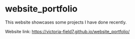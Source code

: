 # website_portfolio
This website showcases some projects I have done recently. 

Website link: https://victoria-field7.github.io/website_portfolio/ 
